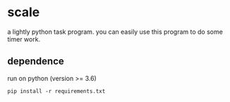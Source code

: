 # scale

a lightly python task program. you can easily use this program to do some timer work.

## dependence

run on python (version >= 3.6)
```
pip install -r requirements.txt
```
